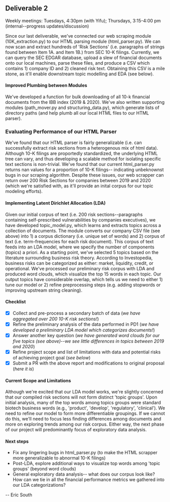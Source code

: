 ## Deliverable 2
Weekly meetings: Tuesdays, 4:30pm (with Yifu); Thursdays, 3:15-4:00 pm (internal--progress updates/discussion)

Since our last deliverable, we've connected our web scraping module (10K_extraction.py) to our HTML parsing module (html_parser.py). We can now scan and extract hundreds of 'Risk Sections' (i.e. paragraphs of strings found between Item 1A. and Item 1B.) from SEC 10-K filings. Currently, we can query the SEC EDGAR database, upload a slew of financial documents onto our local machines, parse these files, and produce a CSV which contains 1) company ID and 2) cleaned risk text. Obtaining this CSV is a mile stone, as it'll enable downstream topic modelling and EDA (see below).

#### Improved Plumbing between Modules
We've developed a function for bulk downloading of all 10-k financial documents from the IBB index (2019 & 2020). We've also written supporting modules (path_mover.py and structuring_data.py), which generate lists of directory paths (and help plumb all our local HTML files to our HTML parser). 

### Evaluating Performance of our HTML Parser 
We've found that our HTML parser is fairly generalizable (i.e. can successfully extract risk sections from a heterogenous mix of html data). Although 10-K filings are proportedly standardized, the underlying HTML tree can vary, and thus developing a scalable method for isolating specific text sections is non-trivial. We've found that our current html_parser.py returns nan values for a proportion of 10-K filings-- indicating unbeknownst bugs in our scraping algorithm. Despite these issues, our web scrapper can return over 200 Risk Sections for companies between 2019 and 2020 (which we're satisfied with, as it'll provide an inital corpus for our topic modeling efforts).

#### Implementing Latent Dirichlet Allocation (LDA)
Given our initial corpus of text (i.e. 200 risk sections--paragraphs containing self-prescribed vulnerabilities by companies executives), we have developed topic_model.py, which learns and extracts topics across a collection of documents. The module converts our company CSV file (see above) into 1) a corpus dictionary (i.e. unique set of words) and 2) corpus of text (i.e. term-frequencies for each risk document). This corpus of text feeds into an LDA model, where we specify the number of components (topics) a priori. As a starting point, we've selected 5 topics based on the literature surrounding business risk theory. According to Investopedia, business risks can be categorized as either: market, liquidity, credit, or operational. We've processed our preliminary risk corpus with LDA and produced word clouds, which visualize the top 15 words in each topic. Our output topics have considerable overlap, which tells us we need to either 1) tune our model or 2) refine preprocessing steps (e.g. adding stopwords or improving upstream string cleaning).

#### Checklist
- [x] Collect and pre-process a secondary batch of data (*we have aggregated over 200 10-K risk sections!*)
- [x] Refine the preliminary analysis of the data performed in PD1 (*we have developed a preliminary LDA model which categorizes documents!*)
- [x] Answer another key question (*we have generated word clouds for our five topics (see above)--we see little differences in topics between 2019 and 2020*)
- [x] Refine project scope and list of limitations with data and potential risks of achieving project goal (*see below*)
- [x] Submit a PR with the above report and modifications to original proposal (*here it is*)
 
#### Current Scope and Limitations
Although we're excited that our LDA model works, we're slightly concerned that our compiled risk sections will not form distinct 'topic groups'. Upon initial analysis, many of the top words among topics groups were standard biotech business words (e.g., 'product', 'develop', 'regulatory', 'clinical'). We need to refine our model to form more differentiable groupings. If we cannot do this, we'll need to focus less finding differences among documents and more on exploring trends among our risk corpus. Either way, the next phase of our project will predominantly focus of exploratory data analysis.
  
#### Next steps
- Fix any lingering bugs in html_parser.py (to make the HTML scrapper more generalizable to abnormal 10-K filings)
- Post-LDA, explore additional ways to visualize top words among 'topic groups' (beyond word clouds)
- General exploratory data analysis-- what does our corpus look like? How can we tie in all the financial performance metrics we gathered into our LDA categorizations?

 -- Eric South

